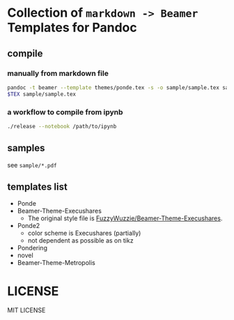 # Collection of `markdown -> Beamer` Templates for Pandoc

## compile

### manually from markdown file
```bash
pandoc -t beamer --template themes/ponde.tex -s -o sample/sample.tex sample/sample.md
$TEX sample/sample.tex
```

### a workflow to compile from ipynb

```bash
./release --notebook /path/to/ipynb
```

## samples

see `sample/*.pdf`

## templates list

- Ponde
- Beamer-Theme-Execushares
    - The original style file is [FuzzyWuzzie/Beamer-Theme-Execushares](https://github.com/FuzzyWuzzie/Beamer-Theme-Execushares).
- Ponde2
    - color scheme is Execushares (partially)
    - not dependent as possible as on tikz
- Pondering
- novel
- Beamer-Theme-Metropolis

# LICENSE

MIT LICENSE

